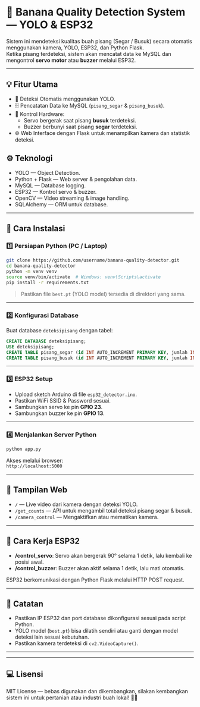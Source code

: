 # 🍌 Banana Quality Detection System — YOLO & ESP32

Sistem ini mendeteksi kualitas buah pisang (Segar / Busuk) secara otomatis menggunakan kamera, YOLO, ESP32, dan Python Flask.  
Ketika pisang terdeteksi, sistem akan mencatat data ke MySQL dan mengontrol **servo motor** atau **buzzer** melalui ESP32.

---

## 💡 Fitur Utama

- 📸 Deteksi Otomatis menggunakan YOLO.
- 🗄️ Pencatatan Data ke MySQL (`pisang_segar` & `pisang_busuk`).
- 🤖 Kontrol Hardware:  
   - Servo bergerak saat pisang **busuk** terdeteksi.
   - Buzzer berbunyi saat pisang **segar** terdeteksi.
- 🌐 Web Interface dengan Flask untuk menampilkan kamera dan statistik deteksi.

## ⚙️ Teknologi

- YOLO — Object Detection.
- Python + Flask — Web server & pengolahan data.
- MySQL — Database logging.
- ESP32 — Kontrol servo & buzzer.
- OpenCV — Video streaming & image handling.
- SQLAlchemy — ORM untuk database.

---

## 🚀 Cara Instalasi

### 1️⃣ Persiapan Python (PC / Laptop)

```bash
git clone https://github.com/username/banana-quality-detector.git
cd banana-quality-detector
python -m venv venv
source venv/bin/activate  # Windows: venv\Scripts\activate
pip install -r requirements.txt
```

> Pastikan file `best.pt` (YOLO model) tersedia di direktori yang sama.

---

### 2️⃣ Konfigurasi Database

Buat database `deteksipisang` dengan tabel:

```sql
CREATE DATABASE deteksipisang;
USE deteksipisang;
CREATE TABLE pisang_segar (id INT AUTO_INCREMENT PRIMARY KEY, jumlah INT);
CREATE TABLE pisang_busuk (id INT AUTO_INCREMENT PRIMARY KEY, jumlah INT);
```

---

### 3️⃣ ESP32 Setup

- Upload sketch Arduino di file `esp32_detector.ino`.
- Pastikan WiFi SSID & Password sesuai.
- Sambungkan servo ke pin **GPIO 23**.
- Sambungkan buzzer ke pin **GPIO 13**.

---

### 4️⃣ Menjalankan Server Python

```bash
python app.py
```
Akses melalui browser:  
`http://localhost:5000`

---

## 🎯 Tampilan Web

- `/` — Live video dari kamera dengan deteksi YOLO.
- `/get_counts` — API untuk mengambil total deteksi pisang segar & busuk.
- `/camera_control` — Mengaktifkan atau mematikan kamera.

---

## 📡 Cara Kerja ESP32

- **/control_servo**: Servo akan bergerak 90° selama 1 detik, lalu kembali ke posisi awal.
- **/control_buzzer**: Buzzer akan aktif selama 1 detik, lalu mati otomatis.

ESP32 berkomunikasi dengan Python Flask melalui HTTP POST request.

---

## 📌 Catatan

- Pastikan IP ESP32 dan port database dikonfigurasi sesuai pada script Python.
- YOLO model (`best.pt`) bisa dilatih sendiri atau ganti dengan model deteksi lain sesuai kebutuhan.
- Pastikan kamera terdeteksi di `cv2.VideoCapture()`.

---

---

## 💻 Lisensi

MIT License — bebas digunakan dan dikembangkan, silakan kembangkan sistem ini untuk pertanian atau industri buah lokal! 🚜🍌
